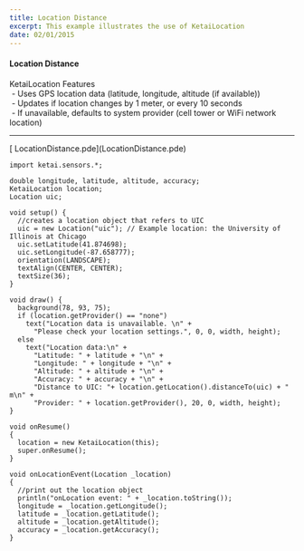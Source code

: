```yaml
---
title: Location Distance
excerpt: This example illustrates the use of KetaiLocation
date: 02/01/2015
---
```

#### Location Distance

KetaiLocation Features<br>
&nbsp;- Uses GPS location data (latitude, longitude, altitude (if available))<br>
&nbsp;- Updates if location changes by 1 meter, or every 10 seconds<br>
&nbsp;- If unavailable, defaults to system provider (cell tower or WiFi network location)

---
<div class="link">[<i class="fa fa-download fa-lg"></i> LocationDistance.pde](LocationDistance.pde)</div>

    import ketai.sensors.*; 

    double longitude, latitude, altitude, accuracy;
    KetaiLocation location;
    Location uic;

    void setup() {
      //creates a location object that refers to UIC
      uic = new Location("uic"); // Example location: the University of Illinois at Chicago
      uic.setLatitude(41.874698);
      uic.setLongitude(-87.658777);
      orientation(LANDSCAPE);
      textAlign(CENTER, CENTER);
      textSize(36);
    }

    void draw() {
      background(78, 93, 75);
      if (location.getProvider() == "none")
        text("Location data is unavailable. \n" +
          "Please check your location settings.", 0, 0, width, height);
      else
        text("Location data:\n" + 
          "Latitude: " + latitude + "\n" + 
          "Longitude: " + longitude + "\n" + 
          "Altitude: " + altitude + "\n" +
          "Accuracy: " + accuracy + "\n" +
          "Distance to UIC: "+ location.getLocation().distanceTo(uic) + " m\n" + 
          "Provider: " + location.getProvider(), 20, 0, width, height);
    }

    void onResume()
    {
      location = new KetaiLocation(this);
      super.onResume();
    }

    void onLocationEvent(Location _location)
    {
      //print out the location object
      println("onLocation event: " + _location.toString());
      longitude = _location.getLongitude();
      latitude = _location.getLatitude();
      altitude = _location.getAltitude();
      accuracy = _location.getAccuracy();
    }
 <!-- * **Screenshot** -->
 